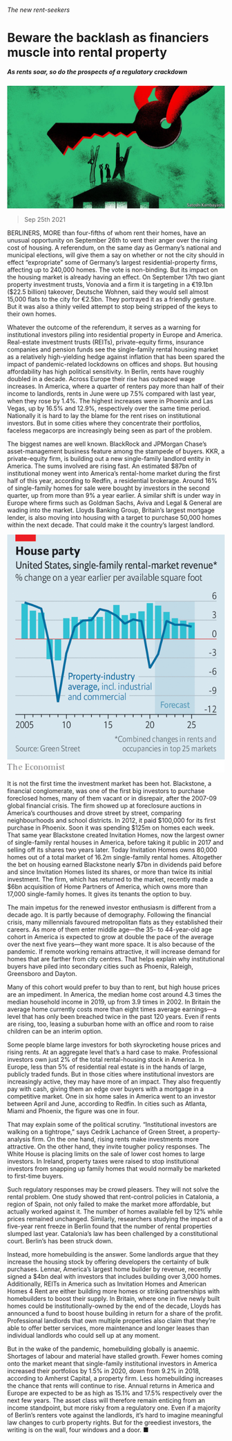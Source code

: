 ###### The new rent-seekers

# Beware the backlash as financiers muscle into rental property 

##### As rents soar, so do the prospects of a regulatory crackdown 

![image](images/20210925_FND001_0.jpg) 

> Sep 25th 2021 

BERLINERS, MORE than four-fifths of whom rent their homes, have an unusual opportunity on September 26th to vent their anger over the rising cost of housing. A referendum, on the same day as Germany’s national and municipal elections, will give them a say on whether or not the city should in effect “expropriate” some of Germany’s largest residential-property firms, affecting up to 240,000 homes. The vote is non-binding. But its impact on the housing market is already having an effect. On September 17th two giant property investment trusts, Vonovia and a firm it is targeting in a €19.1bn ($22.5 billion) takeover, Deutsche Wohnen, said they would sell almost 15,000 flats to the city for €2.5bn. They portrayed it as a friendly gesture. But it was also a thinly veiled attempt to stop being stripped of the keys to their own homes.

Whatever the outcome of the referendum, it serves as a warning for institutional investors piling into residential property in Europe and America. Real-estate investment trusts (REITs), private-equity firms, insurance companies and pension funds see the single-family rental housing market as a relatively high-yielding hedge against inflation that has been spared the impact of pandemic-related lockdowns on offices and shops. But housing affordability has high political sensitivity. In Berlin, rents have roughly doubled in a decade. Across Europe their rise has outpaced wage increases. In America, where a quarter of renters pay more than half of their income to landlords, rents in June were up 7.5% compared with last year, when they rose by 1.4%. The highest increases were in Phoenix and Las Vegas, up by 16.5% and 12.9%, respectively over the same time period. Nationally it is hard to lay the blame for the rent rises on institutional investors. But in some cities where they concentrate their portfolios, faceless megacorps are increasingly being seen as part of the problem.


The biggest names are well known. BlackRock and JPMorgan Chase’s asset-management business feature among the stampede of buyers. KKR, a private-equity firm, is building out a new single-family landlord entity in America. The sums involved are rising fast. An estimated $87bn of institutional money went into America’s rental-home market during the first half of this year, according to Redfin, a residential brokerage. Around 16% of single-family homes for sale were bought by investors in the second quarter, up from more than 9% a year earlier. A similar shift is under way in Europe where firms such as Goldman Sachs, Aviva and Legal &amp; General are wading into the market. Lloyds Banking Group, Britain’s largest mortgage lender, is also moving into housing with a target to purchase 50,000 homes within the next decade. That could make it the country’s largest landlord.

![image](images/20210925_FNC367.png) 


It is not the first time the investment market has been hot. Blackstone, a financial conglomerate, was one of the first big investors to purchase foreclosed homes, many of them vacant or in disrepair, after the 2007-09 global financial crisis. The firm showed up at foreclosure auctions in America’s courthouses and drove street by street, comparing neighbourhoods and school districts. In 2012, it paid $100,000 for its first purchase in Phoenix. Soon it was spending $125m on homes each week. That same year Blackstone created Invitation Homes, now the largest owner of single-family rental houses in America, before taking it public in 2017 and selling off its shares two years later. Today Invitation Homes owns 80,000 homes out of a total market of 16.2m single-family rental homes. Altogether the bet on housing earned Blackstone nearly $7bn in dividends paid before and since Invitation Homes listed its shares, or more than twice its initial investment. The firm, which has returned to the market, recently made a $6bn acquisition of Home Partners of America, which owns more than 17,000 single-family homes. It gives its tenants the option to buy.

The main impetus for the renewed investor enthusiasm is different from a decade ago. It is partly because of demography. Following the financial crisis, many millennials favoured metropolitan flats as they established their careers. As more of them enter middle age—the 35- to 44-year-old age cohort in America is expected to grow at double the pace of the average over the next five years—they want more space. It is also because of the pandemic. If remote working remains attractive, it will increase demand for homes that are farther from city centres. That helps explain why institutional buyers have piled into secondary cities such as Phoenix, Raleigh, Greensboro and Dayton.

Many of this cohort would prefer to buy than to rent, but high house prices are an impediment. In America, the median home cost around 4.3 times the median household income in 2019, up from 3.9 times in 2002. In Britain the average home currently costs more than eight times average earnings—a level that has only been breached twice in the past 120 years. Even if rents are rising, too, leasing a suburban home with an office and room to raise children can be an interim option.

Some people blame large investors for both skyrocketing house prices and rising rents. At an aggregate level that’s a hard case to make. Professional investors own just 2% of the total rental-housing stock in America. In Europe, less than 5% of residential real estate is in the hands of large, publicly traded funds. But in those cities where institutional investors are increasingly active, they may have more of an impact. They also frequently pay with cash, giving them an edge over buyers with a mortgage in a competitive market. One in six home sales in America went to an investor between April and June, according to Redfin. In cities such as Atlanta, Miami and Phoenix, the figure was one in four.

That may explain some of the political scrutiny. “Institutional investors are walking on a tightrope,” says Cedrik Lachance of Green Street, a property-analysis firm. On the one hand, rising rents make investments more attractive. On the other hand, they invite tougher policy responses. The White House is placing limits on the sale of lower cost homes to large investors. In Ireland, property taxes were raised to stop institutional investors from snapping up family homes that would normally be marketed to first-time buyers.

Such regulatory responses may be crowd pleasers. They will not solve the rental problem. One study showed that rent-control policies in Catalonia, a region of Spain, not only failed to make the market more affordable, but actually worked against it. The number of homes available fell by 12% while prices remained unchanged. Similarly, researchers studying the impact of a five-year rent freeze in Berlin found that the number of rental properties slumped last year. Catalonia’s law has been challenged by a constitutional court. Berlin’s has been struck down.

Instead, more homebuilding is the answer. Some landlords argue that they increase the housing stock by offering developers the certainty of bulk purchases. Lennar, America’s largest home builder by revenue, recently signed a $4bn deal with investors that includes building over 3,000 homes. Additionally, REITs in America such as Invitation Homes and American Homes 4 Rent are either building more homes or striking partnerships with homebuilders to boost their supply. In Britain, where one in five newly built homes could be institutionally-owned by the end of the decade, Lloyds has announced a fund to boost house building in return for a share of the profit. Professional landlords that own multiple properties also claim that they’re able to offer better services, more maintenance and longer leases than individual landlords who could sell up at any moment.

But in the wake of the pandemic, homebuilding globally is anaemic. Shortages of labour and material have stalled growth. Fewer homes coming onto the market meant that single-family institutional investors in America increased their portfolios by 1.5% in 2020, down from 9.2% in 2018, according to Amherst Capital, a property firm. Less homebuilding increases the chance that rents will continue to rise. Annual returns in America and Europe are expected to be as high as 15.1% and 17.5% respectively over the next few years. The asset class will therefore remain enticing from an income standpoint, but more risky from a regulatory one. Even if a majority of Berlin’s renters vote against the landlords, it’s hard to imagine meaningful law changes to curb property rights. But for the greediest investors, the writing is on the wall, four windows and a door. ■


